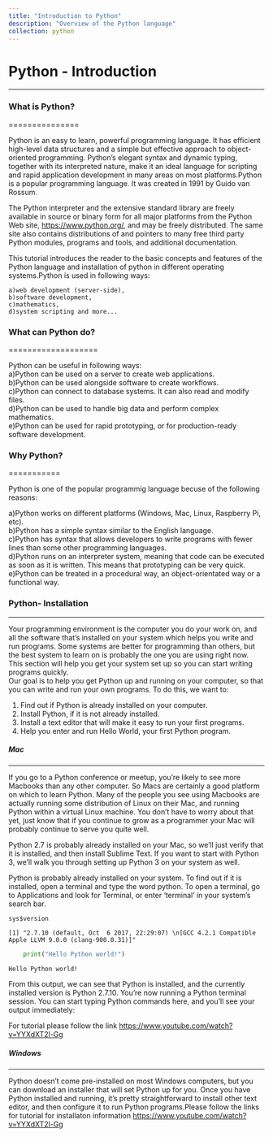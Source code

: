 ```yaml
---
title: "Introduction to Python"
description: "Overview of the Python language"
collection: python
---
```


# Python - Introduction
--------------------

### What is Python?
===============

Python is an easy to learn, powerful programming language. It has
efficient high-level data structures and a simple but effective approach
to object-oriented programming. Python’s elegant syntax and dynamic
typing, together with its interpreted nature, make it an ideal language
for scripting and rapid application development in many areas on most
platforms.Python is a popular programming language. It was created in
1991 by Guido van Rossum.

The Python interpreter and the extensive standard library are freely
available in source or binary form for all major platforms from the
Python Web site, <https://www.python.org/>, and may be freely
distributed. The same site also contains distributions of and pointers
to many free third party Python modules, programs and tools, and
additional documentation.

This tutorial introduces the reader to the basic concepts and features
of the Python language and installation of python in different operating
systems.Python is used in following ways:

    a)web development (server-side),
    b)software development,
    c)mathematics,
    d)system scripting and more...

### What can Python do?
===================

Python can be useful in following ways:  
a)Python can be used on a server to create web applications.  
b)Python can be used alongside software to create workflows.  
c)Python can connect to database systems. It can also read and modify
files.  
d)Python can be used to handle big data and perform complex
mathematics.  
e)Python can be used for rapid prototyping, or for production-ready
software development.

### Why Python?
===========

Python is one of the popular programmig language becuse of the following
reasons:

a)Python works on different platforms (Windows, Mac, Linux, Raspberry
Pi, etc).  
b)Python has a simple syntax similar to the English language.  
c)Python has syntax that allows developers to write programs with fewer
lines than some other programming languages.  
d)Python runs on an interpreter system, meaning that code can be
executed as soon as it is written. This means that prototyping can be
very quick.  
e)Python can be treated in a procedural way, an object-orientated way or
a functional way.

### Python- Installation
--------------------

Your programming environment is the computer you do your work on, and
all the software that’s installed on your system which helps you write
and run programs. Some systems are better for programming than others,
but the best system to learn on is probably the one you are using right
now. This section will help you get your system set up so you can start
writing programs quickly.  
Our goal is to help you get Python up and running on your computer, so
that you can write and run your own programs. To do this, we want to:

1.  Find out if Python is already installed on your computer.  
2.  Install Python, if it is not already installed.  
3.  Install a text editor that will make it easy to run your first
    programs.  
4.  Help you enter and run Hello World, your first Python program.

##### Mac
---

If you go to a Python conference or meetup, you’re likely to see more
Macbooks than any other computer. So Macs are certainly a good platform
on which to learn Python. Many of the people you see using Macbooks are
actually running some distribution of Linux on their Mac, and running
Python within a virtual Linux machine. You don’t have to worry about
that yet, just know that if you continue to grow as a programmer your
Mac will probably continue to serve you quite well.

Python 2.7 is probably already installed on your Mac, so we’ll just
verify that it is installed, and then install Sublime Text. If you want
to start with Python 3, we’ll walk you through setting up Python 3 on
your system as well.

Python is probably already installed on your system. To find out if it
is installed, open a terminal and type the word python. To open a
terminal, go to Applications and look for Terminal, or enter ‘terminal’
in your system’s search bar.

```
sys$version
```

    [1] "2.7.10 (default, Oct  6 2017, 22:29:07) \n[GCC 4.2.1 Compatible Apple LLVM 9.0.0 (clang-900.0.31)]"

```python
    print("Hello Python world!")
```

    Hello Python world!

From this output, we can see that Python is installed, and the currently
installed version is Python 2.7.10. You’re now running a Python terminal
session. You can start typing Python commands here, and you’ll see your
output immediately:

For tutorial please follow the link
<https://www.youtube.com/watch?v=YYXdXT2l-Gg>

##### Windows
-------

Python doesn’t come pre-installed on most Windows computers, but you can
download an installer that will set Python up for you. Once you have
Python installed and running, it’s pretty straightforward to install
other text editor, and then configure it to run Python programs.Please
follow the links for tutorial for installaton information
<https://www.youtube.com/watch?v=YYXdXT2l-Gg>
